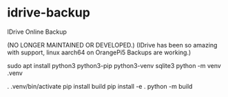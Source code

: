 # idrive-backup
IDrive Online Backup

(NO LONGER MAINTAINED OR DEVELOPED.)
(IDrive has been so amazing with support, linux aarch64 on OrangePi5 Backups are working.)

sudo apt install python3 python3-pip python3-venv sqlite3
python -m venv .venv

. .venv/bin/activate
pip install build
pip install -e .
python -m build
